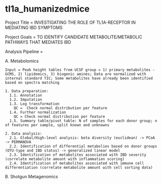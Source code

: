# tl1a_humanizedmice

Project Title = INVESTIGATING THE ROLE OF TL1A-RECEPTOR IN MEDIATING IBD SYMPTOMS

Project Goals = TO IDENTIFY CANDIDATE METABOLITE/METABOLIC PATHWAYS THAT MEDIATES IBD

Analysis Pipeline =

  A. Metabolomics 
    
    Input = Peak height tables from UCSF group = 1) primary metabolites - GCMS, 2) lipidomics, 3) biogenic amines; Data are normalized with internal standard TIC; Some metabolites have already been identified based on spectra matching
    
    1. Data preparation:
      1.1. Annotation
      1.2. Imputation
      1.3. Log transformation
        QC =  Check normal distribution per feature
      1.4. Further normalization
        QC = Check normal distribution per feature
      1.5. Summary table/pivot table: N of samples for each donor group; n of features per sample, split known and unknowns
      
    2. Data analysis:
      2.1. Global/High-level analysis: beta diversity (euclidean) -> PCoA -> PERMANOVA
      2.2. Identification of differential metabolies based on donor groups (OTU-type and IBD status) -> generalized linear model
      2.3. Identification of metabolites associated with IBD severity (correlate metabolite amount with inflammation scoring)
      2.4. Identification of metabolites associated with immune cell differentiation (correlate metabolite amount with cell sorting data)

  B. Shotgun Metagenomics
